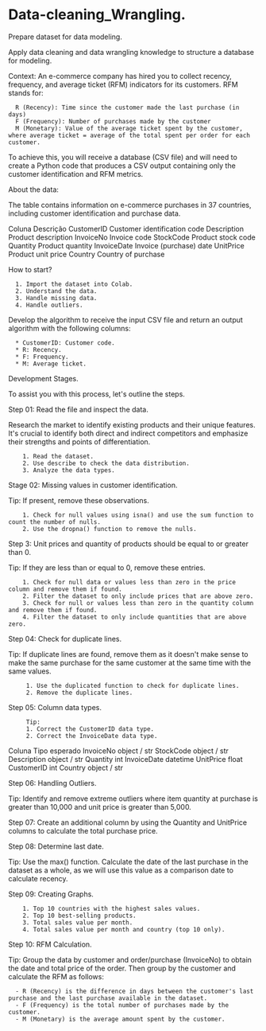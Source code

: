 # Data-cleaning_Wrangling.

Prepare dataset for data modeling. 

Apply data cleaning and data wrangling knowledge to structure a database for modeling.

Context: 
An e-commerce company has hired you to collect recency, frequency, and average ticket (RFM) indicators for its customers. RFM stands for:

      R (Recency): Time since the customer made the last purchase (in days)
      F (Frequency): Number of purchases made by the customer
      M (Monetary): Value of the average ticket spent by the customer, where average ticket = average of the total spent per order for each customer.

To achieve this, you will receive a database (CSV file) and will need to create a Python code that produces a CSV output containing only the customer identification and RFM metrics.

About the data:

The table contains information on e-commerce purchases in 37 countries, including customer identification and purchase data.

Coluna	                    Descrição
CustomerID	          Customer identification code
Description	          Product description
InvoiceNo	            Invoice code
StockCode	            Product stock code
Quantity	            Product quantity
InvoiceDate	          Invoice (purchase) date
UnitPrice	            Product unit price
Country	              Country of purchase

How to start?

      1. Import the dataset into Colab.
      2. Understand the data.
      3. Handle missing data.
      4. Handle outliers.

Develop the algorithm to receive the input CSV file and return an output algorithm with the following columns:

      * CustomerID: Customer code.
      * R: Recency.
      * F: Frequency.
      * M: Average ticket.

Development Stages.

To assist you with this process, let's outline the steps.

Step 01: Read the file and inspect the data.

Research the market to identify existing products and their unique features. It's crucial to identify both direct and indirect competitors and emphasize their strengths and points of differentiation.

      	1. Read the dataset.
      	2. Use describe to check the data distribution.
      	3. Analyze the data types.

Stage 02: Missing values in customer identification.

Tip: If present, remove these observations.

        1. Check for null values using isna() and use the sum function to count the number of nulls.
        2. Use the dropna() function to remove the nulls.

Step 3: Unit prices and quantity of products should be equal to or greater than 0.

Tip: If they are less than or equal to 0, remove these entries. 

        1. Check for null data or values less than zero in the price column and remove them if found.
        2. Filter the dataset to only include prices that are above zero. 
        3. Check for null or values less than zero in the quantity column and remove them if found.
        4. Filter the dataset to only include quantities that are above zero.


Step 04: Check for duplicate lines.

   Tip: If duplicate lines are found, remove them as it doesn't make sense to make the same purchase for the same customer at the same time with the same values.

         1. Use the duplicated function to check for duplicate lines.
         2. Remove the duplicate lines.

Step 05: Column data types.

         Tip:
         1. Correct the CustomerID data type.
         2. Correct the InvoiceDate data type.

Coluna	             Tipo esperado
InvoiceNo	            object / str
StockCode	            object / str
Description	          object / str
Quantity	                 int
InvoiceDate	            datetime
UnitPrice	                float
CustomerID	              int
Country	              object / str


Step 06: Handling Outliers.

Tip: Identify and remove extreme outliers where item quantity at purchase is greater than 10,000 and unit price is greater than 5,000.

Step 07: Create an additional column by using the Quantity and UnitPrice columns to calculate the total purchase price.

Step 08: Determine last date.

Tip: Use the max() function. Calculate the date of the last purchase in the dataset as a whole, as we will use this value as a comparison date to calculate recency.

Step 09: Creating Graphs.

        1. Top 10 countries with the highest sales values.
        2. Top 10 best-selling products.
        3. Total sales value per month.
        4. Total sales value per month and country (top 10 only).

Step 10: RFM Calculation.

Tip: Group the data by customer and order/purchase (InvoiceNo) to obtain the date and total price of the order. Then group by the customer and calculate the RFM as follows:

      - R (Recency) is the difference in days between the customer's last purchase and the last purchase available in the dataset.
      - F (Frequency) is the total number of purchases made by the customer.
      - M (Monetary) is the average amount spent by the customer.
